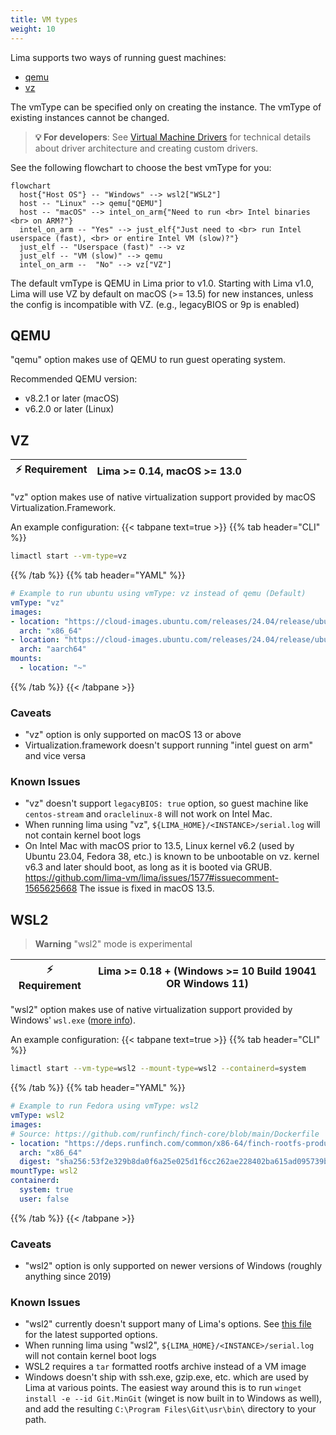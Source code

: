 ```yaml
---
title: VM types
weight: 10
---
```


Lima supports two ways of running guest machines:
- [qemu](#qemu)
- [vz](#vz)

The vmType can be specified only on creating the instance.
The vmType of existing instances cannot be changed.

> **💡 For developers**: See [Virtual Machine Drivers](../../dev/drivers) for technical details about driver architecture and creating custom drivers.


See the following flowchart to choose the best vmType for you:
```mermaid
flowchart
  host{"Host OS"} -- "Windows" --> wsl2["WSL2"]
  host -- "Linux" --> qemu["QEMU"]
  host -- "macOS" --> intel_on_arm{"Need to run <br> Intel binaries <br> on ARM?"}
  intel_on_arm -- "Yes" --> just_elf{"Just need to <br> run Intel userspace (fast), <br> or entire Intel VM (slow)?"}
  just_elf -- "Userspace (fast)" --> vz
  just_elf -- "VM (slow)" --> qemu
  intel_on_arm --  "No" --> vz["VZ"]
```

The default vmType is QEMU in Lima prior to v1.0.
Starting with Lima v1.0, Lima will use VZ by default on macOS (>= 13.5) for new instances,
unless the config is incompatible with VZ. (e.g., legacyBIOS or 9p is enabled)

## QEMU
"qemu" option makes use of QEMU to run guest operating system. 

Recommended QEMU version:
- v8.2.1 or later (macOS)
- v6.2.0 or later (Linux)

## VZ

| ⚡ Requirement | Lima >= 0.14, macOS >= 13.0 |
|-------------------|-----------------------------|

"vz" option makes use of native virtualization support provided by macOS Virtualization.Framework.

An example configuration:
{{< tabpane text=true >}}
{{% tab header="CLI" %}}
```bash
limactl start --vm-type=vz
```
{{% /tab %}}
{{% tab header="YAML" %}}
```yaml
# Example to run ubuntu using vmType: vz instead of qemu (Default)
vmType: "vz"
images:
- location: "https://cloud-images.ubuntu.com/releases/24.04/release/ubuntu-24.04-server-cloudimg-amd64.img"
  arch: "x86_64"
- location: "https://cloud-images.ubuntu.com/releases/24.04/release/ubuntu-24.04-server-cloudimg-arm64.img"
  arch: "aarch64"
mounts:
  - location: "~"
```
{{% /tab %}}
{{< /tabpane >}}
### Caveats
- "vz" option is only supported on macOS 13 or above
- Virtualization.framework doesn't support running "intel guest on arm" and vice versa

### Known Issues
- "vz" doesn't support `legacyBIOS: true` option, so guest machine like `centos-stream` and `oraclelinux-8` will not work on Intel Mac.
- When running lima using "vz", `${LIMA_HOME}/<INSTANCE>/serial.log` will not contain kernel boot logs
- On Intel Mac with macOS prior to 13.5, Linux kernel v6.2 (used by Ubuntu 23.04, Fedora 38, etc.) is known to be unbootable on vz.
  kernel v6.3 and later should boot, as long as it is booted via GRUB.
  https://github.com/lima-vm/lima/issues/1577#issuecomment-1565625668
  The issue is fixed in macOS 13.5.

## WSL2
> **Warning**
> "wsl2" mode is experimental

| ⚡ Requirement | Lima >= 0.18 + (Windows >= 10 Build 19041 OR Windows 11) |
| ----------------- | -------------------------------------------------------- |

"wsl2" option makes use of native virtualization support provided by Windows' `wsl.exe` ([more info](https://learn.microsoft.com/en-us/windows/wsl/about)).

An example configuration:
{{< tabpane text=true >}}
{{% tab header="CLI" %}}
```bash
limactl start --vm-type=wsl2 --mount-type=wsl2 --containerd=system
```
{{% /tab %}}
{{% tab header="YAML" %}}
```yaml
# Example to run Fedora using vmType: wsl2
vmType: wsl2
images:
# Source: https://github.com/runfinch/finch-core/blob/main/Dockerfile
- location: "https://deps.runfinch.com/common/x86-64/finch-rootfs-production-amd64-1690920103.tar.zst"
  arch: "x86_64"
  digest: "sha256:53f2e329b8da0f6a25e025d1f6cc262ae228402ba615ad095739b2f0ec6babc9"
mountType: wsl2 
containerd:
  system: true
  user: false
```
{{% /tab %}}
{{< /tabpane >}}

### Caveats
- "wsl2" option is only supported on newer versions of Windows (roughly anything since 2019)

### Known Issues
- "wsl2" currently doesn't support many of Lima's options. See [this file](https://github.com/lima-vm/lima/blob/master/pkg/wsl2/wsl_driver_windows.go#L19) for the latest supported options.
- When running lima using "wsl2", `${LIMA_HOME}/<INSTANCE>/serial.log` will not contain kernel boot logs
- WSL2 requires a `tar` formatted rootfs archive instead of a VM image
- Windows doesn't ship with ssh.exe, gzip.exe, etc. which are used by Lima at various points. The easiest way around this is to run `winget install -e --id Git.MinGit` (winget is now built in to Windows as well), and add the resulting `C:\Program Files\Git\usr\bin\` directory to your path.
